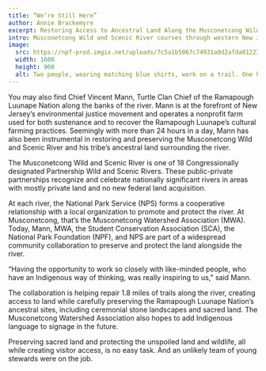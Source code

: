```yaml
---
title: “We’re Still Here”
author: Annie Brackemyre
excerpt: Restoring Access to Ancestral Land Along the Musconetcong Wild and Scenic River
intro: Musconetcong Wild and Scenic River courses through western New Jersey’s highlands. The river is home to water buffalo and shad, and on any given day, you’ll find fishermen along the banks and paddlers working their way down stream.
image:
  src: https://npf-prod.imgix.net/uploads/7c5a1b5067c74931a0d2afda0122310c.jpg?auto=compress%2Cformat&crop=focalpoint&fit=crop&fp-x=0.5&fp-y=0.5&h=900&q=80&w=1600
  width: 1600
  height: 900
  alt: Two people, wearing matching blue shirts, work on a trail. One holds a shovel and digs into the ground while another holds a rake.
---
```


You may also find Chief Vincent Mann, Turtle Clan Chief of the Ramapough Luunape Nation along the banks of the river. Mann is at the forefront of New Jersey’s environmental justice movement and operates a nonprofit farm used for both sustenance and to recover the Ramapough Luunape’s cultural farming practices. Seemingly with more than 24 hours in a day, Mann has also been instrumental in restoring and preserving the Musconetcong Wild and Scenic River and his tribe’s ancestral land surrounding the river.

The Musconetcong Wild and Scenic River is one of 18 Congressionally designated Partnership Wild and Scenic Rivers. These public-private partnerships recognize and celebrate nationally significant rivers in areas with mostly private land and no new federal land acquisition.

At each river, the National Park Service (NPS) forms a cooperative relationship with a local organization to promote and protect the river. At Musconetcong, that’s the Musconetcong Watershed Association (MWA). Today, Mann, MWA, the Student Conservation Association (SCA), the National Park Foundation (NPF), and NPS are part of a widespread community collaboration to preserve and protect the land alongside the river.

“Having the opportunity to work so closely with like-minded people, who have an Indigenous way of thinking, was really inspiring to us," said Mann.

The collaboration is helping repair 1.8 miles of trails along the river, creating access to land while carefully preserving the Ramapough Luunape Nation’s ancestral sites, including ceremonial stone landscapes and sacred land. The Musconetcong Watershed Association also hopes to add Indigenous language to signage in the future.

Preserving sacred land and protecting the unspoiled land and wildlife, all while creating visitor access, is no easy task. And an unlikely team of young stewards were on the job.
